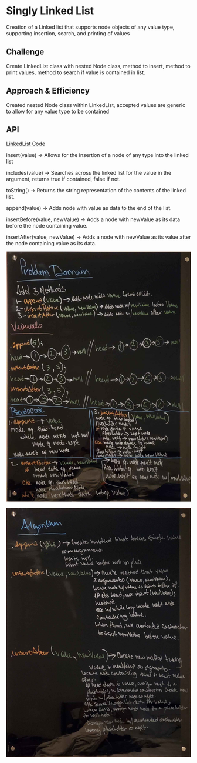 # Singly Linked List
Creation of a Linked list that supports node objects of any value type, supporting insertion, search, and printing of values

## Challenge
Create LinkedList class with nested Node class, method to insert, method to print values, method to search if value is contained in list.

## Approach & Efficiency
Created nested Node class within LinkedList, accepted values are generic to allow for any value type to be contained

## API
[LinkedList Code](src/main/java/linkedList/LinkedList.java)

insert(value) -> Allows for the insertion of a node of any type into the linked list

includes(value) -> Searches across the linked list for the value in the argument, returns true if contained, false if not.

toString() -> Returns the string representation of the contents of the linked list.

append(value) -> Adds node with value as data to the end of the list.

insertBefore(value, newValue) -> Adds a node with newValue as its data before the node containing value.

insertAfter(value, newValue) -> Adds a node with newValue as its value after the node containing value as its data.

![LinkedList Board](assets/ll-Board.jpeg)

![LinkedList Algorithm](assets/ll-algorithm.jpg)
